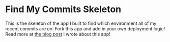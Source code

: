 # Find My Commits Skeleton

This is the skeleton of the app I built to find which environment all of my recent commits are on. Fork this app and add in your own deployment logic! Read more at [the blog post](https://www.transposit.com/blog/2019.09.06-find-my-commits/) I wrote about this app!
